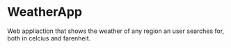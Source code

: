 # WeatherApp
Web appliaction that shows the weather of any region an user searches for, both in celcius and farenheit.
